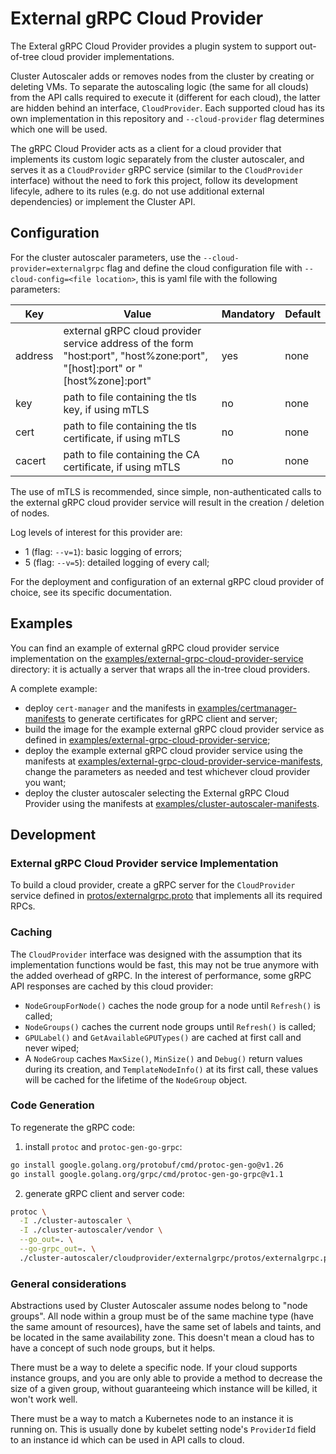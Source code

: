 # External gRPC Cloud Provider

The Exteral gRPC Cloud Provider provides a plugin system to support out-of-tree cloud provider implementations.

Cluster Autoscaler adds or removes nodes from the cluster by creating or deleting VMs. To separate the autoscaling logic (the same for all clouds) from the API calls required to execute it (different for each cloud), the latter are hidden behind an interface, `CloudProvider`. Each supported cloud has its own implementation in this repository and `--cloud-provider` flag determines which one will be used.

The gRPC Cloud Provider acts as a client for a cloud provider that implements its custom logic separately from the cluster autoscaler, and serves it as a `CloudProvider` gRPC service (similar to the `CloudProvider` interface) without the need to fork this project, follow its development lifecyle, adhere to its rules (e.g. do not use additional external dependencies) or implement the Cluster API.

## Configuration

For the cluster autoscaler parameters, use the `--cloud-provider=externalgrpc` flag and define the cloud configuration file with `--cloud-config=<file location>`, this is yaml file with the following parameters:

| Key | Value | Mandatory | Default |
|-----|-------|-----------|---------|
| address | external gRPC cloud provider service address of the form "host:port", "host%zone:port", "[host]:port" or "[host%zone]:port" | yes | none |
| key | path to file containing the tls key, if using mTLS | no | none |
| cert | path to file containing the tls certificate, if using mTLS | no | none |
| cacert | path to file containing the CA certificate, if using mTLS | no | none |

The use of mTLS is recommended, since simple, non-authenticated calls to the external gRPC cloud provider service will result in the creation / deletion of nodes.

Log levels of interest for this provider are:
* 1 (flag: ```--v=1```): basic logging of errors;
* 5 (flag: ```--v=5```): detailed logging of every call;

For the deployment and configuration of an external gRPC cloud provider of choice, see its specific documentation.

## Examples

You can find an example of external gRPC cloud provider service implementation on the [examples/external-grpc-cloud-provider-service](examples/external-grpc-cloud-provider-service) directory: it is actually a server that wraps all the in-tree cloud providers.

A complete example:
* deploy `cert-manager` and the manifests in [examples/certmanager-manifests](examples/certmanager-manifests) to generate certificates for gRPC client and server;
* build the image for the example external gRPC cloud provider service as defined in [examples/external-grpc-cloud-provider-service](examples/external-grpc-cloud-provider-service);
* deploy the example external gRPC cloud provider service using the manifests at [examples/external-grpc-cloud-provider-service-manifests](examples/external-grpc-cloud-provider-service-manifests), change the parameters as needed and test whichever cloud provider you want;
* deploy the cluster autoscaler selecting the External gRPC Cloud Provider using the manifests at [examples/cluster-autoscaler-manifests](examples/cluster-autoscaler-manifests).

## Development

### External gRPC Cloud Provider service Implementation

To build a cloud provider, create a gRPC server for the `CloudProvider` service defined in [protos/externalgrpc.proto](protos/externalgrpc.proto) that implements all its required RPCs.

### Caching

The `CloudProvider` interface was designed with the assumption that its implementation functions would be fast, this may not be true anymore with the added overhead of gRPC. In the interest of performance, some gRPC API responses are cached by this cloud provider:
* `NodeGroupForNode()` caches the node group for a node until `Refresh()` is called;
* `NodeGroups()` caches the current node groups until `Refresh()` is called;
* `GPULabel()` and `GetAvailableGPUTypes()` are cached at first call and never wiped;
* A `NodeGroup` caches `MaxSize()`, `MinSize()` and `Debug()` return values during its creation, and `TemplateNodeInfo()` at its first call, these values will be cached for the lifetime of the `NodeGroup` object.

### Code Generation

To regenerate the gRPC code:

1. install `protoc` and `protoc-gen-go-grpc`:

```bash
go install google.golang.org/protobuf/cmd/protoc-gen-go@v1.26
go install google.golang.org/grpc/cmd/protoc-gen-go-grpc@v1.1
```

2. generate gRPC client and server code:

```bash
protoc \
  -I ./cluster-autoscaler \
  -I ./cluster-autoscaler/vendor \
  --go_out=. \
  --go-grpc_out=. \
  ./cluster-autoscaler/cloudprovider/externalgrpc/protos/externalgrpc.proto
```

### General considerations

Abstractions used by Cluster Autoscaler assume nodes belong to "node groups". All node within a group must be of the same machine type (have the same amount of resources), have the same set of labels and taints, and be located in the same availability zone. This doesn't mean a cloud has to have a concept of such node groups, but it helps.

There must be a way to delete a specific node. If your cloud supports instance groups, and you are only able to provide a method to decrease the size of a given group, without guaranteeing which instance will be killed, it won't work well.

There must be a way to match a Kubernetes node to an instance it is running on. This is usually done by kubelet setting node's `ProviderId` field to an instance id which can be used in API calls to cloud.
